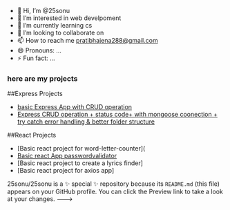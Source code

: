 - 👋 Hi, I’m @25sonu
- 👀 I’m interested in web develpoment
- 🌱 I’m currently learning cs
- 💞️ I’m looking to collaborate on 
- 📫 How to reach me pratibhajena288@gmail.com
- 😄 Pronouns: ...
- ⚡ Fun fact: ...

 ### here are my projects
##Express Projects
- [basic Express App with CRUD operation](http://git@github.com:25sonu/expressApplevel4.git)
- [Express CRUD operation + status code+ with mongoose coonection + try catch error handling & better folder structure](http://git@github.com:25sonu/expressApplevel7.git)

##React Projects
- [Basic react project for word-letter-counter](
- [Basic react App passwordvalidator](http://git@github.com:25sonu/reactProject.git)
- [Basic react project to create a lyrics finder]
- [Basic react project for axios app]

25sonu/25sonu is a ✨ special ✨ repository because its `README.md` (this file) appears on your GitHub profile.
You can click the Preview link to take a look at your changes.
--->
